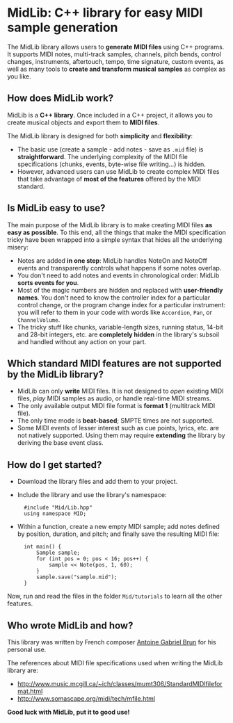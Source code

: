 # MidLib: C++ library for easy MIDI sample generation

The MidLib library allows users to **generate MIDI files** using C++ programs. It supports MIDI notes, multi-track samples, channels, pitch bends, control changes, instruments, aftertouch, tempo, time signature, custom events, as well as many tools to **create and transform musical samples** as complex as you like.

## How does MidLib work?

MidLib is a **C++ library**. Once included in a C++ project, it allows you to create musical objects and export them to **MIDI files**.

The MidLib library is designed for both **simplicity** and **flexibility**:

* The basic use (create a sample - add notes - save as `.mid` file) is **straightforward**. The underlying complexity of the MIDI file specifications (chunks, events, byte-wise file writing...) is hidden.
* However, advanced users can use MidLib to create complex MIDI files that take advantage of **most of the features** offered by the MIDI standard.

## Is MidLib easy to use?

The main purpose of the MidLib library is to make creating MIDI files **as easy as possible**. To this end, all the things that make the MIDI specification tricky have been wrapped into a simple syntax that hides all the underlying misery:

* Notes are added **in one step**: MidLib handles NoteOn and NoteOff events and transparently controls what happens if some notes overlap.
* You don't need to add notes and events in chronological order: MidLib **sorts events for you**.
* Most of the magic numbers are hidden and replaced with **user-friendly names**. You don't need to know the controller index for a particular control change, or the program change index for a particular instrument: you will refer to them in your code with words like `Accordion`, `Pan`, or `ChannelVolume`.
* The tricky stuff like chunks, variable-length sizes, running status, 14-bit and 28-bit integers, etc. are **completely hidden** in the library's subsoil and handled without any action on your part.

## Which standard MIDI features are not supported by the MidLib library?

* MidLib can only **write** MIDI files. It is not designed to *open* existing MIDI files, *play* MIDI samples as audio, or handle real-time MIDI streams.
* The only available output MIDI file format is **format 1** (multitrack MIDI file).
* The only time mode is **beat-based**; SMPTE times are not supported.
* Some MIDI events of lesser interest such as cue points, lyrics, etc. are not natively supported. Using them may require **extending** the library by deriving the base event class.

## How do I get started?

* Download the library files and add them to your project.
* Include the library and use the library's namespace:

		#include "Mid/Lib.hpp"
		using namespace MID;

* Within a function, create a new empty MIDI sample; add notes defined by position, duration, and pitch; and finally save the resulting MIDI file:

		int main() {
		    Sample sample;
		    for (int pos = 0; pos < 16; pos++) {
		        sample << Note(pos, 1, 60);
		    }
		    sample.save("sample.mid");
		}
		
Now, run and read the files in the folder `Mid/tutorials` to learn all the other features.

## Who wrote MidLib and how?

This library was written by French composer [Antoine Gabriel Brun](http://antoinegabrielbrun.com/) for his personal use.

The references about MIDI file specifications used when writing the MidLib library are:

* <http://www.music.mcgill.ca/~ich/classes/mumt306/StandardMIDIfileformat.html>
* <http://www.somascape.org/midi/tech/mfile.html>

**Good luck with MidLib, put it to good use!**